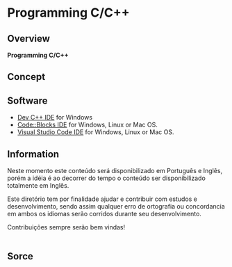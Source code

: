 # Programming C/C++
## Overview
<!--
<p align="center"> 
<img src="/TOOLS/IMG/IDE-C.png" width="400" align="center">
</p 
-->

**Programming C/C++** 

## Concept


## Software
* [Dev C++ IDE](https://sourceforge.net/projects/orwelldevcpp/files/latest/download) for Windows
* [Code::Blocks IDE](http://www.codeblocks.org/downloads/binaries) for Windows, Linux or Mac OS.
* [Visual Studio Code IDE](https://code.visualstudio.com) for Windows, Linux or Mac OS.


    
## Information
Neste momento este conteúdo será disponibilizado em Português e Inglês, porém a idéia 
é ao decorrer do tempo o conteúdo ser disponibilizado totalmente em Inglês.
<br>

Este diretório tem por finalidade ajudar e contribuir com estudos e desenvolvimento, 
sendo assim qualquer erro de ortografia ou concordancia em ambos os idiomas serão corridos
durante seu desenvolvimento. 
<br>

Contribuições sempre serão bem vindas!    
<br>   
   
## Sorce
